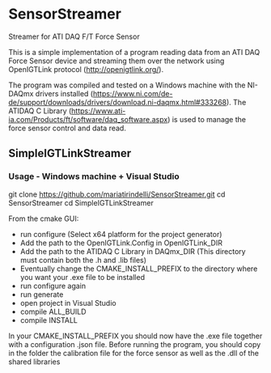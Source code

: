 # SensorStreamer
Streamer for ATI DAQ F/T Force Sensor

This is a simple implementation of a program reading data from an ATI DAQ Force Sensor device and streaming them over the network using OpenIGTLink protocol (http://openigtlink.org/). 

The program was compiled and tested on a Windows machine with the NI-DAQmx drivers installed (https://www.ni.com/de-de/support/downloads/drivers/download.ni-daqmx.html#333268). The ATIDAQ C Library (https://www.ati-ia.com/Products/ft/software/daq_software.aspx) is used to manage the force sensor control and data read. 

## SimpleIGTLinkStreamer
### Usage - Windows machine + Visual Studio

git clone https://github.com/mariatirindelli/SensorStreamer.git
cd SensorStreamer
cd SimpleIGTLinkStreamer

From the cmake GUI: 

- run configure (Select x64 platform for the project generator)
- Add the path to the OpenIGTLink.Config in OpenIGTLink_DIR
- Add the path to the ATIDAQ C Library in DAQmx_DIR (This directory must contain both the .h and .lib files)
- Eventually change the CMAKE_INSTALL_PREFIX to the directory where you want your .exe file to be installed
- run configure again
- run generate
- open project in Visual Studio
- compile ALL_BUILD
- compile INSTALL

In your CMAKE_INSTALL_PREFIX you should now have the .exe file together with a configuration .json file. 
Before running the program, you should copy in the folder the calibration file for the force sensor as well as the .dll of the shared libraries
